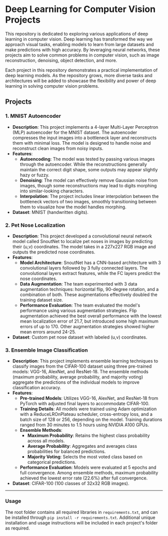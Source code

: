 # Deep Learning for Computer Vision Projects

This repository is dedicated to exploring various applications of deep learning in computer vision. Deep learning has transformed the way we approach visual tasks, enabling models to learn from large datasets and make predictions with high accuracy. By leveraging neural networks, these projects aim to solve common problems in computer vision, such as image reconstruction, denoising, object detection, and more.

Each project in this repository demonstrates a practical implementation of deep learning models. As the repository grows, more diverse tasks and architectures will be added to showcase the flexibility and power of deep learning in solving computer vision problems.

## Projects

### 1. **MNIST Autoencoder**
   - **Description**: This project implements a 4-layer Multi-Layer Perceptron (MLP) autoencoder for the MNIST dataset. The autoencoder compresses the input images into a bottleneck layer and reconstructs them with minimal loss. The model is designed to handle noise and reconstruct clean images from noisy inputs.
   - **Features**:
     - **Autoencoding**: The model was tested by passing various images through the autoencoder. While the reconstructions generally maintain the correct digit shape, some outputs may appear slightly hazy or fuzzy.
     - **Denoising**: The model can effectively remove Gaussian noise from images, though some reconstructions may lead to digits morphing into similar-looking characters.
     - **Interpolation**: The project includes linear interpolation between the bottleneck vectors of two images, smoothly transitioning between them to visualize how the model handles morphing.
   - **Dataset**: MNIST (handwritten digits).

### 2. Pet Nose Localization
   - **Description**: This project developed a convolutional neural network model called SnoutNet to localize pet noses in images by predicting their (u,v) coordinates. The model takes in a 227x227 RGB image and outputs the predicted nose coordinates.
   - **Features**:
      - **Model Architecture**: SnoutNet has a CNN-based architecture with 3 convolutional layers followed by 3 fully connected layers. The convolutional layers extract features, while the FC layers predict the nose coordinates.
      - **Data Augmentation**: The team experimented with 3 data augmentation techniques: horizontal flip, 90-degree rotation, and a combination of both. These augmentations effectively doubled the training dataset size.
      - **Performance Evaluation**: The team evaluated the model's performance using various augmentation strategies. Flip augmentation achieved the best overall performance with the lowest mean localization error of 21.7, but introduced some high maximum errors of up to 170. Other augmentation strategies showed higher mean errors around 24-25.
   - **Dataset**: Custom pet nose dataset with labeled (u,v) coordinates.

### 3. **Ensemble Image Classification**  
   - **Description**: This project implements ensemble learning techniques to classify images from the CIFAR-100 dataset using three pre-trained models: VGG-16, AlexNet, and ResNet-18. The ensemble methods (maximum probability, average probability, and majority voting) aggregate the predictions of the individual models to improve classification accuracy.  
   - **Features**:  
      - **Pre-trained Models**: Utilizes VGG-16, AlexNet, and ResNet-18 from PyTorch with adjusted final layers to accommodate CIFAR-100.  
      - **Training Details**: All models were trained using Adam optimization with a ReduceLROnPlateau scheduler, cross-entropy loss, and a batch size of 128 or 256, depending on the model. Training durations ranged from 30 minutes to 1.5 hours using NVIDIA A100 GPUs.  
      - **Ensemble Methods**:  
         - **Maximum Probability**: Retains the highest class probability across all models.  
         - **Average Probability**: Aggregates and averages class probabilities for balanced predictions.  
         - **Majority Voting**: Selects the most voted class based on categorical predictions.  
      - **Performance Evaluation**: Models were evaluated at 5 epochs and full convergence. Among ensemble methods, maximum probability achieved the lowest error rate (22.6%) after full convergence.  
   - **Dataset**: CIFAR-100 (100 classes of 32x32 RGB images).  

---

### Usage
The root folder contains all required libraries in `requirements.txt`, and can be installed through `pip install -r requirements.txt`. Additional unique installation and usage instructions will be included in each project's folder as required. 
